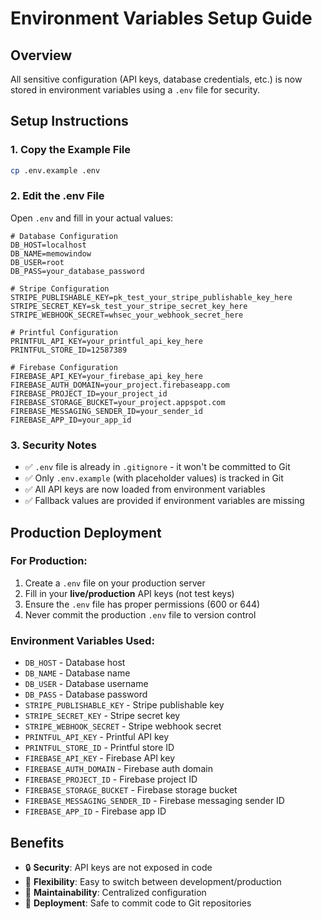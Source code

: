 # Environment Variables Setup Guide

## Overview
All sensitive configuration (API keys, database credentials, etc.) is now stored in environment variables using a `.env` file for security.

## Setup Instructions

### 1. Copy the Example File
```bash
cp .env.example .env
```

### 2. Edit the .env File
Open `.env` and fill in your actual values:

```env
# Database Configuration
DB_HOST=localhost
DB_NAME=memowindow
DB_USER=root
DB_PASS=your_database_password

# Stripe Configuration
STRIPE_PUBLISHABLE_KEY=pk_test_your_stripe_publishable_key_here
STRIPE_SECRET_KEY=sk_test_your_stripe_secret_key_here
STRIPE_WEBHOOK_SECRET=whsec_your_webhook_secret_here

# Printful Configuration
PRINTFUL_API_KEY=your_printful_api_key_here
PRINTFUL_STORE_ID=12587389

# Firebase Configuration
FIREBASE_API_KEY=your_firebase_api_key_here
FIREBASE_AUTH_DOMAIN=your_project.firebaseapp.com
FIREBASE_PROJECT_ID=your_project_id
FIREBASE_STORAGE_BUCKET=your_project.appspot.com
FIREBASE_MESSAGING_SENDER_ID=your_sender_id
FIREBASE_APP_ID=your_app_id
```

### 3. Security Notes
- ✅ `.env` file is already in `.gitignore` - it won't be committed to Git
- ✅ Only `.env.example` (with placeholder values) is tracked in Git
- ✅ All API keys are now loaded from environment variables
- ✅ Fallback values are provided if environment variables are missing

## Production Deployment

### For Production:
1. Create a `.env` file on your production server
2. Fill in your **live/production** API keys (not test keys)
3. Ensure the `.env` file has proper permissions (600 or 644)
4. Never commit the production `.env` file to version control

### Environment Variables Used:
- `DB_HOST` - Database host
- `DB_NAME` - Database name
- `DB_USER` - Database username
- `DB_PASS` - Database password
- `STRIPE_PUBLISHABLE_KEY` - Stripe publishable key
- `STRIPE_SECRET_KEY` - Stripe secret key
- `STRIPE_WEBHOOK_SECRET` - Stripe webhook secret
- `PRINTFUL_API_KEY` - Printful API key
- `PRINTFUL_STORE_ID` - Printful store ID
- `FIREBASE_API_KEY` - Firebase API key
- `FIREBASE_AUTH_DOMAIN` - Firebase auth domain
- `FIREBASE_PROJECT_ID` - Firebase project ID
- `FIREBASE_STORAGE_BUCKET` - Firebase storage bucket
- `FIREBASE_MESSAGING_SENDER_ID` - Firebase messaging sender ID
- `FIREBASE_APP_ID` - Firebase app ID

## Benefits
- 🔒 **Security**: API keys are not exposed in code
- 🔄 **Flexibility**: Easy to switch between development/production
- 📝 **Maintainability**: Centralized configuration
- 🚀 **Deployment**: Safe to commit code to Git repositories
